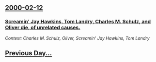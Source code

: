 ## [2000-02-12](/news/2000/02/12/index.md)

### [Screamin' Jay Hawkins, Tom Landry, Charles M. Schulz, and Oliver die, of unrelated causes.](/news/2000/02/12/screamin-jay-hawkins-tom-landry-charles-m-schulz-and-oliver-die-of-unrelated-causes.md)
_Context: Charles M. Schulz, Oliver, Screamin' Jay Hawkins, Tom Landry_

## [Previous Day...](/news/2000/02/11/index.md)

